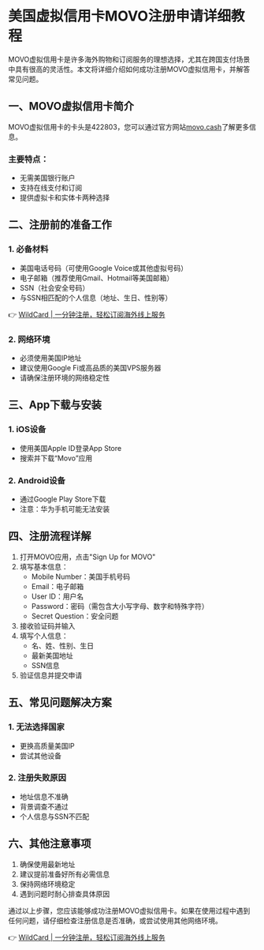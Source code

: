 # 美国虚拟信用卡MOVO注册申请详细教程

MOVO虚拟信用卡是许多海外购物和订阅服务的理想选择，尤其在跨国支付场景中具有很高的灵活性。本文将详细介绍如何成功注册MOVO虚拟信用卡，并解答常见问题。

## 一、MOVO虚拟信用卡简介

MOVO虚拟信用卡的卡头是422803，您可以通过官方网站[movo.cash](https://www.movo.cash)了解更多信息。

### 主要特点：
- 无需美国银行账户
- 支持在线支付和订阅
- 提供虚拟卡和实体卡两种选择

## 二、注册前的准备工作

### 1. 必备材料
- 美国电话号码（可使用Google Voice或其他虚拟号码）
- 电子邮箱（推荐使用Gmail、Hotmail等美国邮箱）
- SSN（社会安全号码）
- 与SSN相匹配的个人信息（地址、生日、性别等）

👉 [WildCard | 一分钟注册，轻松订阅海外线上服务](https://bbtdd.com/WildCard)

### 2. 网络环境
- 必须使用美国IP地址
- 建议使用Google Fi或高品质的美国VPS服务器
- 请确保注册环境的网络稳定性

## 三、App下载与安装

### 1. iOS设备
- 使用美国Apple ID登录App Store
- 搜索并下载“Movo”应用

### 2. Android设备
- 通过Google Play Store下载
- 注意：华为手机可能无法安装

## 四、注册流程详解

1. 打开MOVO应用，点击"Sign Up for MOVO"
2. 填写基本信息：
   - Mobile Number：美国手机号码
   - Email：电子邮箱
   - User ID：用户名
   - Password：密码（需包含大小写字母、数字和特殊字符）
   - Secret Question：安全问题
3. 接收验证码并输入
4. 填写个人信息：
   - 名、姓、性别、生日
   - 最新美国地址
   - SSN信息
5. 验证信息并提交申请

## 五、常见问题解决方案

### 1. 无法选择国家
- 更换高质量美国IP
- 尝试其他设备

### 2. 注册失败原因
- 地址信息不准确
- 背景调查不通过
- 个人信息与SSN不匹配

## 六、其他注意事项

1. 确保使用最新地址
2. 建议提前准备好所有必需信息
3. 保持网络环境稳定
4. 遇到问题时耐心排查具体原因

通过以上步骤，您应该能够成功注册MOVO虚拟信用卡。如果在使用过程中遇到任何问题，请仔细检查注册信息是否准确，或尝试使用其他网络环境。

👉 [WildCard | 一分钟注册，轻松订阅海外线上服务](https://bbtdd.com/WildCard)
